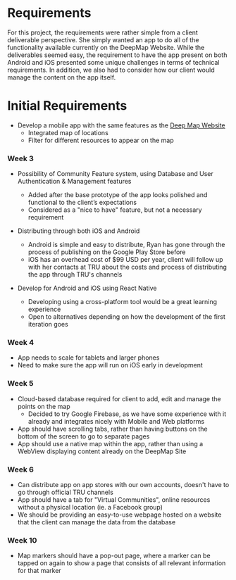 # Requirements

For this project, the requirements were rather simple from a client deliverable perspective. She simply wanted an app to do all of the functionality available currently on the DeepMap Website. While the deliverables seemed easy, the requirement to have the app present on both Android and iOS presented some unique challenges in terms of technical requirements. In addition, we also had to consider how our client would manage the content on the app itself.

# Initial Requirements

* Develop a mobile app with the same features as the [Deep Map Website](https://access.trubox.ca/)
  * Integrated map of locations
  * Filter for different resources to appear on the map

### Week 3

* Possibility of Community Feature system, using Database and User Authentication & Management features
  * Added after the base prototype of the app looks polished and functional to the client’s expectations
  * Considered as a "nice to have" feature, but not a necessary requirement
* Distributing through both iOS and Android
  * Android is simple and easy to distribute, Ryan has gone through the process of publishing on the Google Play Store before
  * iOS has an overhead cost of $99 USD per year, client will follow up with her contacts at TRU about the costs and process of distributing the app through TRU's channels

* Develop for Android and iOS using React Native
  * Developing using a cross-platform tool would be a great learning experience 
  * Open to alternatives depending on how the development of the first iteration goes

### Week 4

* App needs to scale for tablets and larger phones
* Need to make sure the app will run on iOS early in development

### Week 5

* Cloud-based database required for client to add, edit and manage the points on the map
  * Decided to try Google Firebase, as we have some experience with it already and integrates nicely with Mobile and Web platforms
* App should have scrolling tabs, rather than having buttons on the bottom of the screen to go to separate pages
* App should use a native map within the app, rather than using a WebView displaying content already on the DeepMap Site

### Week 6

* Can distribute app on app stores with our own accounts, doesn't have to go through official TRU channels
* App should have a tab for "Virtual Communities", online resources without a physical location (ie. a Facebook group)
* We should be providing an easy-to-use webpage hosted on a website that the client can manage the data from the database

### Week 10

* Map markers should have a pop-out page, where a marker can be tapped on again to show a page that consists of all relevant information for that marker